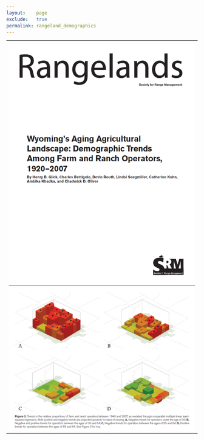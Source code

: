 ```yaml
---
layout:    page
exclude:   true
permalink: rangeland_demographics
---
```


<table style="width:100%">
  <tr>
	<th></th>
  </tr>
  <tr>
    <td><a href="https://bioone.org/journalArticle/Download?fullDOI=10.2111%2FRangelands-D-14-00035.1"><img src="https://raw.githubusercontent.com/hglick/hglick.github.io/master/_images/Large/Rangelands_Cover.png" width="100%" align="left"></a></td>
  </tr>
  <tr>
  <td><img src="https://raw.githubusercontent.com/hglick/hglick.github.io/master/_images/Large/Rangelands_Graphic_2.png" width="100%" align="left"></td>
  </tr>
</table>




   
